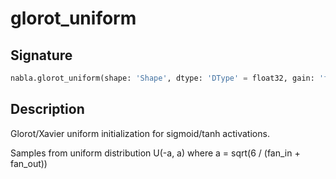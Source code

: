 # glorot_uniform

## Signature

```python
nabla.glorot_uniform(shape: 'Shape', dtype: 'DType' = float32, gain: 'float' = 1.0, device: 'Device' = Device(type=cpu,id=0), seed: 'int' = 0, batch_dims: 'Shape' = (), traced: 'bool' = False) -> 'Array'
```

## Description

Glorot/Xavier uniform initialization for sigmoid/tanh activations.

Samples from uniform distribution U(-a, a) where a = sqrt(6 / (fan_in + fan_out))

